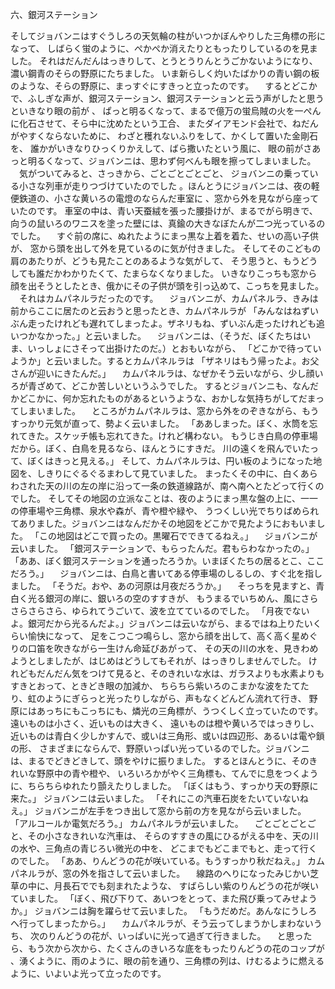 六、銀河ステーション

そしてジョバンニはすぐうしろの天気輪の柱がいつかぼんやりした三角標の形になって、
しばらく蛍のように、ぺかぺか消えたりともったりしているのを見ました。
それはだんだんはっきりして、とうとうりんとうごかないようになり、濃い鋼青のそらの野原にたちました。
いま新らしく灼いたばかりの青い鋼の板のような、そらの野原に、まっすぐにすきっと立ったのです。
　するとどこかで、ふしぎな声が、銀河ステーション、銀河ステーションと云う声がしたと思うといきなり眼の前が 、
ぱっと明るくなって、まるで億万の蛍烏賊の火を一ぺんに化石させて、そら中に沈めたという工合、
またダイアモンド会社で、ねだんがやすくならないために、
わざと穫れないふりをして、かくして置いた金剛石を、
誰かがいきなりひっくりかえして、ばら撒いたという風に、
眼の前がさあっと明るくなって、ジョバンニは、思わず何べんも眼を擦ってしまいました。
　気がついてみると、さっきから、ごとごとごとごと、
ジョバンニの乗っている小さな列車が走りつづけていたのでした
。ほんとうにジョバンニは、夜の軽便鉄道の、小さな黄いろの電燈のならんだ車室に
、窓から外を見ながら座っていたのです。
車室の中は、青い天蚕絨を張った腰掛けが、まるでがら明きで、
向うの鼠いろのワニスを塗った壁には、真鍮の大きなぼたんが二つ光っているのでした。
　すぐ前の席に、ぬれたようにまっ黒な上着を着た、せいの高い子供が、
窓から頭を出して外を見ているのに気が付きました。
そしてそのこどもの肩のあたりが、どうも見たことのあるような気がして、
そう思うと、もうどうしても誰だかわかりたくて、たまらなくなりました。
いきなりこっちも窓から顔を出そうとしたとき、俄かにその子供が頭を引っ込めて、こっちを見ました。
　それはカムパネルラだったのです。
　ジョバンニが、カムパネルラ、きみは前からここに居たのと云おうと思ったとき、カムパネルラが
「みんなはねずいぶん走ったけれども遅れてしまったよ。ザネリもね、ずいぶん走ったけれども追いつかなかった。」と云いました。
　ジョバンニは、（そうだ、ぼくたちはいま、いっしょにさそって出掛けたのだ。）とおもいながら、
「どこかで待っていようか」と云いました。するとカムパネルラは
「ザネリはもう帰ったよ。お父さんが迎いにきたんだ。」
　カムパネルラは、なぜかそう云いながら、少し顔いろが青ざめて、どこか苦しいというふうでした。
するとジョバンニも、なんだかどこかに、何か忘れたものがあるというような、おかしな気持ちがしてだまってしまいました。
　ところがカムパネルラは、窓から外をのぞきながら、もうすっかり元気が直って、勢よく云いました。
「ああしまった。ぼく、水筒を忘れてきた。スケッチ帳も忘れてきた。けれど構わない。
もうじき白鳥の停車場だから。ぼく、白鳥を見るなら、ほんとうにすきだ。
川の遠くを飛んでいたって、ぼくはきっと見える。」
そして、カムパネルラは、円い板のようになった地図を、しきりにぐるぐるまわして見ていました。
まったくその中に、白くあらわされた天の川の左の岸に沿って一条の鉄道線路が、南へ南へとたどって行くのでした。
そしてその地図の立派なことは、夜のようにまっ黒な盤の上に、一一の停車場や三角標、泉水や森が、青や橙や緑や、
うつくしい光でちりばめられてありました。ジョバンニはなんだかその地図をどこかで見たようにおもいました。
「この地図はどこで買ったの。黒曜石でできてるねえ。」
　ジョバンニが云いました。
「銀河ステーションで、もらったんだ。君もらわなかったの。」
「ああ、ぼく銀河ステーションを通ったろうか。いまぼくたちの居るとこ、ここだろう。」
　ジョバンニは、白鳥と書いてある停車場のしるしの、すぐ北を指しました。
「そうだ。おや、あの河原は月夜だろうか。」
　そっちを見ますと、青白く光る銀河の岸に、銀いろの空のすすきが、
もうまるでいちめん、風にさらさらさらさら、ゆられてうごいて、波を立てているのでした。
「月夜でないよ。銀河だから光るんだよ。」ジョバンニは云いながら、まるではね上りたいくらい愉快になって、
足をこつこつ鳴らし、窓から顔を出して、高く高く星めぐりの口笛を吹きながら一生けん命延びあがって、
その天の川の水を、見きわめようとしましたが、はじめはどうしてもそれが、はっきりしませんでした。
けれどもだんだん気をつけて見ると、そのきれいな水は、ガラスよりも水素よりもすきとおって、ときどき眼の加減か、
ちらちら紫いろのこまかな波をたてたり、虹のようにぎらっと光ったりしながら、声もなくどんどん流れて行き、
野原にはあっちにもこっちにも、燐光の三角標が、うつくしく立っていたのです。遠いものは小さく、近いものは大きく、
遠いものは橙や黄いろではっきりし、近いものは青白く少しかすんで、或いは三角形、或いは四辺形、あるいは電や鎖の形、
さまざまにならんで、野原いっぱい光っているのでした。ジョバンニは、まるでどきどきして、頭をやけに振りました。
するとほんとうに、そのきれいな野原中の青や橙や、
いろいろかがやく三角標も、てんでに息をつくように、ちらちらゆれたり顫えたりしました。
「ぼくはもう、すっかり天の野原に来た。」
ジョバンニは云いました。
「それにこの汽車石炭をたいていないねえ。」
ジョバンニが左手をつき出して窓から前の方を見ながら云いました。
「アルコールか電気だろう。」
カムパネルラが云いました。
　ごとごとごとごと、その小さなきれいな汽車は、
そらのすすきの風にひるがえる中を、天の川の水や、三角点の青じろい微光の中を、
どこまでもどこまでもと、走って行くのでした。
「ああ、りんどうの花が咲いている。もうすっかり秋だねえ。」
カムパネルラが、窓の外を指さして云いました。
　線路のへりになったみじかい芝草の中に、月長石ででも刻まれたような、
すばらしい紫のりんどうの花が咲いていました。
「ぼく、飛び下りて、あいつをとって、また飛び乗ってみせようか。」
ジョバンニは胸を躍らせて云いました。
「もうだめだ。あんなにうしろへ行ってしまったから。」
　カムパネルラが、そう云ってしまうかしまわないうち、
次のりんどうの花が、いっぱいに光って過ぎて行きました。
　と思ったら、もう次から次から、たくさんのきいろな底をもったりんどうの花のコップが
、湧くように、雨のように、眼の前を通り、三角標の列は、けむるように燃えるように、いよいよ光って立ったのです。
